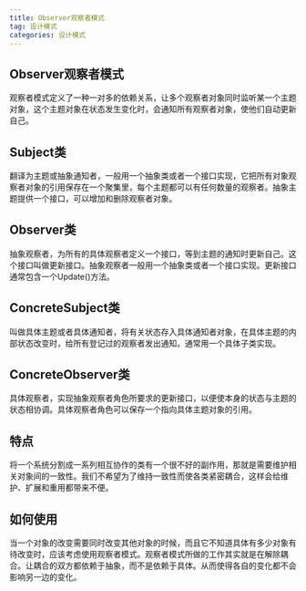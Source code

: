 ```yaml
---
title: Observer观察者模式
tag: 设计模式
categories: 设计模式
---
```

## Observer观察者模式
观察者模式定义了一种一对多的依赖关系，让多个观察者对象同时监听某一个主题对象，这个主题对象在状态发生变化时，会通知所有观察者对象，使他们自动更新自己。

## Subject类
翻译为主题或抽象通知者，一般用一个抽象类或者一个接口实现，它把所有对象观察者对象的引用保存在一个聚集里，每个主题都可以有任何数量的观察者。抽象主题提供一个接口，可以增加和删除观察者对象。

## Observer类
抽象观察者，为所有的具体观察者定义一个接口，等到主题的通知时更新自己。这个接口叫做更新接口。抽象观察者一般用一个抽象类或者一个接口实现。更新接口通常包含一个Update()方法。

## ConcreteSubject类
叫做具体主题或者具体通知者，将有关状态存入具体通知者对象，在具体主题的内部状态改变时，给所有登记过的观察者发出通知。通常用一个具体子类实现。

## ConcreteObserver类
具体观察者，实现抽象观察者角色所要求的更新接口，以便使本身的状态与主题的状态相协调。具体观察者角色可以保存一个指向具体主题对象的引用。

## 特点
将一个系统分割成一系列相互协作的类有一个很不好的副作用，那就是需要维护相关对象间的一致性。我们不希望为了维持一致性而使各类紧密耦合，这样会给维护、扩展和重用都带来不便。

## 如何使用
当一个对象的改变需要同时改变其他对象的时候，而且它不知道具体有多少对象有待改变时，应该考虑使用观察者模式。观察者模式所做的工作其实就是在解除耦合。让耦合的双方都依赖于抽象，而不是依赖于具体。从而使得各自的变化都不会影响另一边的变化。